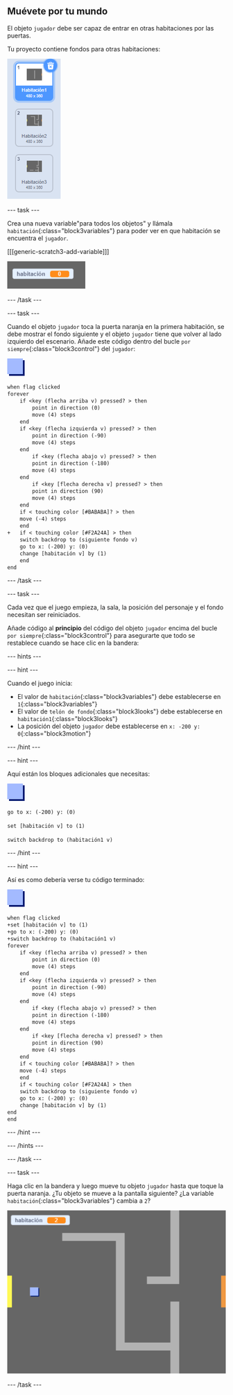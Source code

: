 ## Muévete por tu mundo

El objeto `jugador` debe ser capaz de entrar en otras habitaciones por las puertas.

Tu proyecto contiene fondos para otras habitaciones:

![captura de pantalla](images/world-backdrops.png)

--- task ---

Crea una nueva variable"para todos los objetos" y llámala `habitación`{:class="block3variables"} para poder ver en que habitación se encuentra el `jugador`.

[[[generic-scratch3-add-variable]]]

![captura de pantalla](images/world-room.png)

--- /task ---

--- task ---

Cuando el objeto `jugador` toca la puerta naranja en la primera habitación, se debe mostrar el fondo siguiente y el objeto `jugador` tiene que volver al lado izquierdo del escenario. Añade este código dentro del bucle `por siempre`{:class="block3control"} del `jugador`:

![jugador](images/player.png)

```blocks3
when flag clicked
forever
	if <key (flecha arriba v) pressed? > then
		point in direction (0)
		move (4) steps
	end
	if <key (flecha izquierda v) pressed? > then
		point in direction (-90)
		move (4) steps
	end
		if <key (flecha abajo v) pressed? > then
		point in direction (-180)
		move (4) steps
	end
		if <key [flecha derecha v] pressed? > then
		point in direction (90)
		move (4) steps
	end
	if < touching color [#BABABA]? > then
	move (-4) steps
	end
+	if < touching color [#F2A24A] > then
	switch backdrop to (siguiente fondo v)
	go to x: (-200) y: (0)
	change [habitación v] by (1)
	end
end
```

--- /task ---

--- task ---

Cada vez que el juego empieza, la sala, la posición del personaje y el fondo necesitan ser reiniciados.

Añade código al **principio** del código del objeto `jugador` encima del bucle `por siempre`{:class="block3control"} para asegurarte que todo se restablece cuando se hace clic en la bandera:

--- hints ---


--- hint ---

Cuando el juego inicia:

+ El valor de `habitación`{:class="block3variables"} debe establecerse en `1`{:class="block3variables"}
+ El valor de `telón de fondo`{:class="block3looks"} debe establecerse en `habitación1`{:class="block3looks"}
+ La posición del objeto `jugador` debe establecerse en `x: -200 y: 0`{:class="block3motion"}

--- /hint ---

--- hint ---

Aquí están los bloques adicionales que necesitas:

![jugador](images/player.png)

```blocks3
go to x: (-200) y: (0)

set [habitación v] to (1)

switch backdrop to (habitación1 v)
```

--- /hint ---

--- hint ---

Así es como debería verse tu código terminado:

![jugador](images/player.png)

```blocks3
when flag clicked
+set [habitación v] to (1)
+go to x: (-200) y: (0)
+switch backdrop to (habitación1 v)
forever
	if <key (flecha arriba v) pressed? > then
		point in direction (0)
		move (4) steps
	end
	if <key (flecha izquierda v) pressed? > then
		point in direction (-90)
		move (4) steps
	end
		if <key (flecha abajo v) pressed? > then
		point in direction (-180)
		move (4) steps
	end
		if <key [flecha derecha v] pressed? > then
		point in direction (90)
		move (4) steps
	end
	if < touching color [#BABABA]? > then
	move (-4) steps
	end
	if < touching color [#F2A24A] > then
	switch backdrop to (siguiente fondo v)
	go to x: (-200) y: (0)
	change [habitación v] by (1)
end
end
```

--- /hint ---

--- /hints ---

--- /task ---

--- task ---

Haga clic en la bandera y luego mueve tu objeto `jugador` hasta que toque la puerta naranja. ¿Tu objeto se mueve a la pantalla siguiente? ¿La variable `habitación`{:class="block3variables"} cambia a `2`?

![captura de pantalla](images/world-room-test.png)

--- /task ---